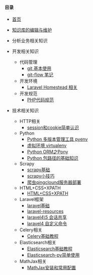 #### 目录

- [首页](readme.md)

- [知识库的编辑与维护](knowledge-base.md)

- 分析业务相关知识

- 开发相关知识
    - 代码管理
        - [git 基本使用](git-notes.md)
        - [git-flow 笔记](git-flow-notes.md)
    - 开发环境
        - [Laravel Homestead 相关](homestead.md)
    - 开发规范
        - [PHP代码规范](PHP代码规范.md)

- 技术相关知识
    - HTTP相关
        - [session和cookie简单认识](session-cookie-notes.md)
    - Python
        - [Python 多版本管理工具 pyenv](pyenv-notes.md)
        - [虚拟环境 virtualenv](virtualenv-notes.md)
        - [Python ORM之Pony](pony-notes.md)
        - [Python 包路径的基础知识](python包路径的基础知识.md)
    - Scrapy
        - [scrapy基础](scrapy-notes.md)
        - [scrapy小技巧](scrapy-tips.md)
        - [爬虫qingclound服务器部署](estate-crawler-server-notes.md)
    - HTML+CSS+XPATH
        - [HTML+CSS+XPATH](html-css-xpath-notes.md)
    - Laravel框架
        - [laravel基础](laravel/laravel-notes.md)
        - [laravel-resources](laravel/laravel-resources.md)
        - [laravel4\5 会话共享](laravel/lv4-lv5-session-share.md)
        - [laravel4 自定义命令](laravel/laravel-command.md)
    - Celery相关
        - [Celery基础教程](celery.md)
    - Elasticsearch相关
        - [Elasticsearch基础教程](elasticsearch的安装和一个小实验.md)
        - [Elasticsearch-py简单使用](elasticsearch-py简单使用.md)
    - MathJax相关
        - [MathJax安装和常用配置](mathjax安装和常用配置.md)
